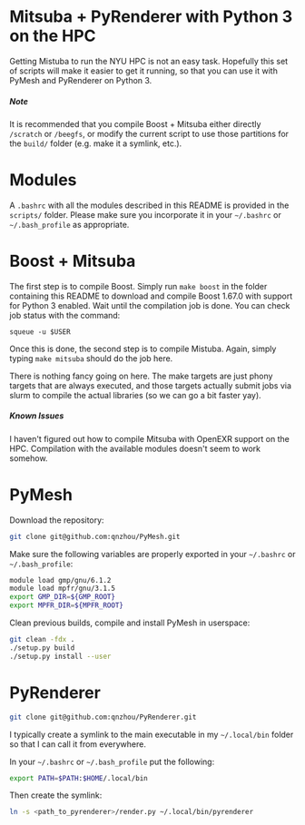 # Mitsuba + PyRenderer with Python 3 on the HPC

Getting Mistuba to run the NYU HPC is not an easy task.
Hopefully this set of scripts will make it easier to get it running,
so that you can use it with PyMesh and PyRenderer on Python 3.

##### Note

It is recommended that you compile Boost + Mitsuba either directly `/scratch` or `/beegfs`, or modify the current script to use those partitions for the `build/` folder (e.g. make it a symlink, etc.).

# Modules

A `.bashrc` with all the modules described in this README is provided in the `scripts/` folder. Please make sure you incorporate it in your `~/.bashrc` or `~/.bash_profile` as appropriate.

# Boost + Mitsuba

The first step is to compile Boost. Simply run `make boost` in the folder containing this README to download and compile Boost 1.67.0 with support for Python 3 enabled. Wait until the compilation job is done. You can check job status with the command:

```
squeue -u $USER
```

Once this is done, the second step is to compile Mistuba. Again, simply typing `make mitsuba` should do the job here.

There is nothing fancy going on here. The make targets are just phony targets that are always executed, and those targets actually submit jobs via slurm to compile the actual libraries (so we can go a bit faster yay).

##### Known Issues

I haven't figured out how to compile Mitsuba with OpenEXR support on the HPC. Compilation with the available modules doesn't seem to work somehow.

# PyMesh

Download the repository:

```bash
git clone git@github.com:qnzhou/PyMesh.git
```

Make sure the following variables are properly exported in your `~/.bashrc` or `~/.bash_profile`:

```bash
module load gmp/gnu/6.1.2
module load mpfr/gnu/3.1.5
export GMP_DIR=${GMP_ROOT}
export MPFR_DIR=${MPFR_ROOT}
```

Clean previous builds, compile and install PyMesh in userspace:

```bash
git clean -fdx .
./setup.py build
./setup.py install --user
```

# PyRenderer

```bash
git clone git@github.com:qnzhou/PyRenderer.git
```

I typically create a symlink to the main executable in my `~/.local/bin` folder so that I can call it from everywhere.

In your `~/.bashrc` or `~/.bash_profile` put the following:

```bash
export PATH=$PATH:$HOME/.local/bin
```

Then create the symlink:

```bash
ln -s <path_to_pyrenderer>/render.py ~/.local/bin/pyrenderer
```
